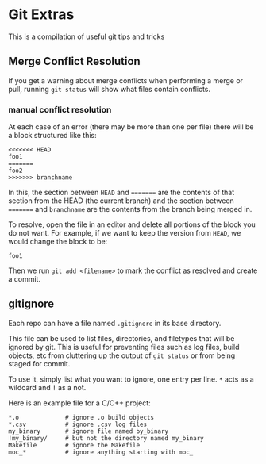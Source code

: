 # Git Extras

This is a compilation of useful git tips and tricks

## Merge Conflict Resolution

If you get a warning about merge conflicts when performing a merge or pull, running `git status` will show
what files contain conflicts.

### manual conflict resolution

At each case of an error (there may be more than one per file) there will be a block structured like this:

```
<<<<<<< HEAD
foo1
=======
foo2
>>>>>>> branchname
```

In this, the section between `HEAD` and `=======` are the contents of that section from the HEAD (the current branch)
and the section between `=======` and `branchname` are the contents from the branch being merged in.

To resolve, open the file in an editor and delete all portions of the block you do not want. For example,
if we want to keep the version from `HEAD`, we would change the block to be:

```
foo1
```

Then we run `git add <filename>` to mark the conflict as resolved and create a commit.

## gitignore

Each repo can have a file named `.gitignore` in its base directory.

This file can be used to list files, directories, and filetypes that will be ignored by git.
This is useful for preventing files such as log files, build objects, etc from cluttering up the output of
`git status` or from being staged for commit.

To use it, simply list what you want to ignore, one entry per line. `*` acts as a wildcard and `!` as a not.

Here is an example file for a C/C++ project:

```
*.o		        # ignore .o build objects
*.csv			# ignore .csv log files
my_binary		# ignore file named by_binary
!my_binary/		# but not the directory named my_binary
Makefile		# ignore the Makefile
moc_*			# ignore anything starting with moc_
```
